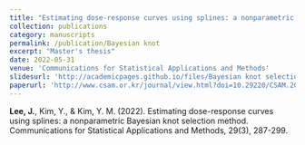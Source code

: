 ```yaml
---
title: "Estimating dose-response curves using splines: a nonparametric Bayesian knot selection method"
collection: publications
category: manuscripts
permalink: /publication/Bayesian knot
excerpt: "Master's thesis"
date: 2022-05-31
venue: 'Communications for Statistical Applications and Methods'
slidesurl: 'http://academicpages.github.io/files/Bayesian knot selection.pdf'
paperurl: 'http://www.csam.or.kr/journal/view.html?doi=10.29220/CSAM.2022.29.3.287'
---
```

**Lee, J.**, Kim, Y., & Kim, Y. M. (2022). Estimating dose-response curves using splines: a nonparametric Bayesian knot selection method. Communications for Statistical Applications and Methods, 29(3), 287-299.